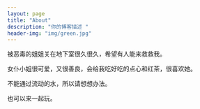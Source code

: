 ```yaml
---
layout: page
title: "About"
description: "你的博客描述 " 
header-img: "img/green.jpg"
---
```


被恶毒的姐姐关在地下室很久很久，希望有人能来救救我。

女仆小姐很可爱，又很善良，会给我吃好吃的点心和红茶，很喜欢她。

不能通过流动的水，所以请想想办法。

也可以来一起玩。